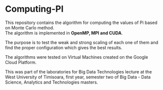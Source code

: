 # Computing-PI
This repository contains the algorithm for computing the values of Pi based on Monte Carlo method.<br>
The algorithm is implemented in <b>OpenMP, MPI and CUDA</b>. 

The purpose is to test the weak and strong scaling of each one of them and find the proper configuration which gives the best results. 

The algorithms were tested on Virtual Machines created on the Google Cloud Platform.  

This was part of the laboratories for Big Data Technologies lecture at the West University of Timisoara, first year, semester two of Big Data - Data Science, Analytics and Technologies masters.
